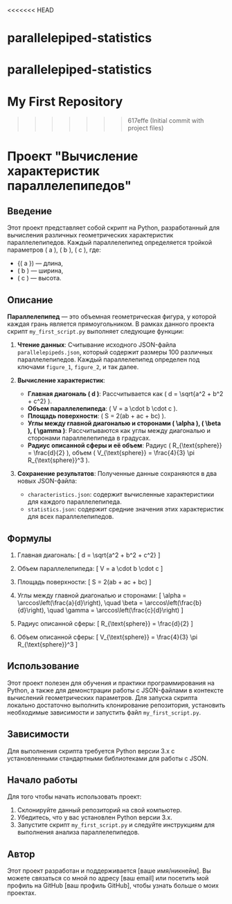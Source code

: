 <<<<<<< HEAD
# parallelepiped-statistics
parallelepiped-statistics
=======
# My First Repository
>>>>>>> 617effe (Initial commit with project files)
# Проект "Вычисление характеристик параллелепипедов"

## Введение

Этот проект представляет собой скрипт на Python, разработанный для вычисления различных геометрических характеристик параллелепипедов. Каждый параллелепипед определяется тройкой параметров \( a \), \( b \), \( c \), где:
- {( a }) — длина,
- \( b \) — ширина,
- \( c \) — высота.

## Описание

**Параллелепипед** — это объемная геометрическая фигура, у которой каждая грань является прямоугольником. В рамках данного проекта скрипт `my_first_script.py` выполняет следующие функции:

1. **Чтение данных**: Считывание исходного JSON-файла `parallelepipeds.json`, который содержит размеры 100 различных параллелепипедов. Каждый параллелепипед определен под ключами `figure_1`, `figure_2`, и так далее.

2. **Вычисление характеристик**:
   - **Главная диагональ \( d \)**: Рассчитывается как \( d = \sqrt{a^2 + b^2 + c^2} \).
   - **Объем параллелепипеда**: \( V = a \cdot b \cdot c \).
   - **Площадь поверхности**: \( S = 2(ab + ac + bc) \).
   - **Углы между главной диагональю и сторонами \( \alpha \), \( \beta \), \( \gamma \)**: Рассчитываются как углы между диагональю и сторонами параллелепипеда в градусах.
   - **Радиус описанной сферы и её объем**: Радиус \( R_{\text{sphere}} = \frac{d}{2} \), объем \( V_{\text{sphere}} = \frac{4}{3} \pi R_{\text{sphere}}^3 \).

3. **Сохранение результатов**: Полученные данные сохраняются в два новых JSON-файла:
   - `characteristics.json`: содержит вычисленные характеристики для каждого параллелепипеда.
   - `statistics.json`: содержит средние значения этих характеристик для всех параллелепипедов.

## Формулы

1. Главная диагональ:
   \[
   d = \sqrt{a^2 + b^2 + c^2}
   \]

2. Объем параллелепипеда:
   \[
   V = a \cdot b \cdot c
   \]

3. Площадь поверхности:
   \[
   S = 2(ab + ac + bc)
   \]

4. Углы между главной диагональю и сторонами:
   \[
   \alpha = \arccos\left(\frac{a}{d}\right), \quad \beta = \arccos\left(\frac{b}{d}\right), \quad \gamma = \arccos\left(\frac{c}{d}\right)
   \]

5. Радиус описанной сферы:
   \[
   R_{\text{sphere}} = \frac{d}{2}
   \]

6. Объем описанной сферы:
   \[
   V_{\text{sphere}} = \frac{4}{3} \pi R_{\text{sphere}}^3
   \]

## Использование

Этот проект полезен для обучения и практики программирования на Python, а также для демонстрации работы с JSON-файлами в контексте вычислений геометрических параметров. Для запуска скрипта локально достаточно выполнить клонирование репозитория, установить необходимые зависимости и запустить файл `my_first_script.py`.

## Зависимости

Для выполнения скрипта требуется Python версии 3.x с установленными стандартными библиотеками для работы с JSON.

## Начало работы

Для того чтобы начать использовать проект:
1. Склонируйте данный репозиторий на свой компьютер.
2. Убедитесь, что у вас установлен Python версии 3.x.
3. Запустите скрипт `my_first_script.py` и следуйте инструкциям для выполнения анализа параллелепипедов.

## Автор

Этот проект разработан и поддерживается [ваше имя/никнейм]. Вы можете связаться со мной по адресу [ваш email] или посетить мой профиль на GitHub [ваш профиль GitHub], чтобы узнать больше о моих проектах.
